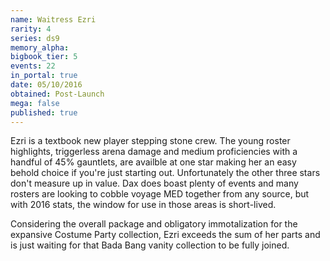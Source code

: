 ```yaml
---
name: Waitress Ezri
rarity: 4
series: ds9
memory_alpha:
bigbook_tier: 5
events: 22
in_portal: true
date: 05/10/2016
obtained: Post-Launch
mega: false
published: true
---
```


Ezri is a textbook new player stepping stone crew. The young roster highlights, triggerless arena damage and medium proficiencies with a handful of 45% gauntlets, are availble at one star making her an easy behold choice if you're just starting out. Unfortunately the other three stars don't measure up in value. Dax does boast plenty of events and many rosters are looking to cobble voyage MED together from any source, but with 2016 stats, the window for use in those areas is short-lived.

Considering the overall package and obligatory immotalization for the expansive Costume Party collection, Ezri exceeds the sum of her parts and is just waiting for that Bada Bang vanity collection to be fully joined.
